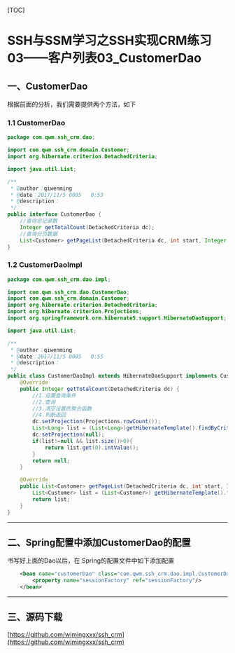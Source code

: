 [TOC]

# SSH与SSM学习之SSH实现CRM练习03——客户列表03_CustomerDao

## 一、CustomerDao

根据前面的分析，我们需要提供两个方法，如下

### 1.1 CustomerDao

```java
package com.qwm.ssh_crm.dao;

import com.qwm.ssh_crm.domain.Customer;
import org.hibernate.criterion.DetachedCriteria;

import java.util.List;

/**
 * @author：qiwenming
 * @date：2017/11/5 0005   0:53
 * @description：
 */
public interface CustomerDao {
    //查询总记录数
    Integer getTotalCount(DetachedCriteria dc);
    //查询分页数据
    List<Customer> getPageList(DetachedCriteria dc, int start, Integer pageSize);
}
```

### 1.2 CustomerDaoImpl

```java
package com.qwm.ssh_crm.dao.impl;

import com.qwm.ssh_crm.dao.CustomerDao;
import com.qwm.ssh_crm.domain.Customer;
import org.hibernate.criterion.DetachedCriteria;
import org.hibernate.criterion.Projections;
import org.springframework.orm.hibernate5.support.HibernateDaoSupport;

import java.util.List;

/**
 * @author：qiwenming
 * @date：2017/11/5 0005   0:55
 * @description：
 */
public class CustomerDaoImpl extends HibernateDaoSupport implements CustomerDao {
    @Override
    public Integer getTotalCount(DetachedCriteria dc) {
        //1.设置查询条件
        //2.查询
        //3.清空设置的聚合函数
        //4.判断返回
        dc.setProjection(Projections.rowCount());
        List<Long> list = (List<Long>)getHibernateTemplate().findByCriteria(dc);
        dc.setProjection(null);
        if(list!=null && list.size()>0){
            return list.get(0).intValue();
        }
        return null;
    }

    @Override
    public List<Customer> getPageList(DetachedCriteria dc, int start, Integer pageSize) {
        List<Customer> list = (List<Customer>) getHibernateTemplate().findByCriteria(dc,start,pageSize);
        return list;
    }
}

```

---

## 二、Spring配置中添加CustomerDao的配置

书写好上面的Dao以后，在 Spring的配置文件中如下添加配置

```xml
    <bean name="customerDao" class="com.qwm.ssh_crm.dao.impl.CustomerDaoImpl">
        <property name="sessionFactory" ref="sessionFactory"/>
    </bean>
```

---

## 三、源码下载

[https://github.com/wimingxxx/ssh_crm](https://github.com/wimingxxx/ssh_crm)